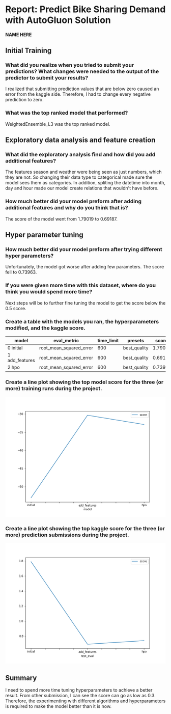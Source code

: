 # Report: Predict Bike Sharing Demand with AutoGluon Solution
#### NAME HERE

## Initial Training
### What did you realize when you tried to submit your predictions? What changes were needed to the output of the predictor to submit your results?
I realized that submitting prediction values that are below zero caused an error from the kaggle side. Therefore, I had to change every negative prediction to zero.

### What was the top ranked model that performed?
WeightedEnsemble_L3 was the top ranked model. 

## Exploratory data analysis and feature creation
### What did the exploratory analysis find and how did you add additional features?
The features season and weather were being seen as just numbers, which they are not. So changing their data type to categorical made sure the model sees them as categories. In addition, spliting the datetime into month, day and hour made our model create relations that wouldn't have before.

### How much better did your model preform after adding additional features and why do you think that is?
The score of the model went from 1.79019 to 0.69187. 

## Hyper parameter tuning
### How much better did your model preform after trying different hyper parameters?
Unfortunately, the model got worse after adding few parameters. The score fell to 0.73963.

### If you were given more time with this dataset, where do you think you would spend more time?
Next steps will be to further fine tuning the model to get the score below the 0.5 score.

### Create a table with the models you ran, the hyperparameters modified, and the kaggle score.
|    model	        |eval_metric	               |time_limit	|presets	    |score. |
|-------------------|------------------------------|------------|---------------|-------|
|0	initial	        |root_mean_squared_error	   |600	        |best_quality	|1.79019|
|1	add_features	|root_mean_squared_error	   |600	        |best_quality	|0.69187|
|2	hpo	            |root_mean_squared_error	   |600	        |best_quality	|0.73963|

### Create a line plot showing the top model score for the three (or more) training runs during the project.

![model_train_score.png](model_train_score.png)

### Create a line plot showing the top kaggle score for the three (or more) prediction submissions during the project.

![model_test_score.png](model_test_score.png)

## Summary
I need to spend more time tuning hyperparameters to achieve a better result. From other submission, I can see the score can go as low as 0.3. Therefore, the experimenting with different algorithms and hyperparameters is required to make the model better than it is now.
